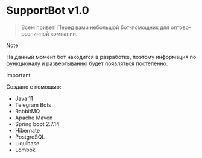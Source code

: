 # SupportBot v1.0
> Всем привет! Перед вами небольшой бот-помощник для оптово-розничной компании.

> [!NOTE]
> На данный момент бот находится в разработке, поэтому информация 
> по функционалу и развертыванию будет появляться постепенно.

> [!IMPORTANT]
> Создано с помощью:
- Java 11
- Telegram Bots
- RabbitMQ
- Apache Maven
- Spring boot 2.7.14
- Hibernate
- PostgreSQL
- Liquibase
- Lombok



